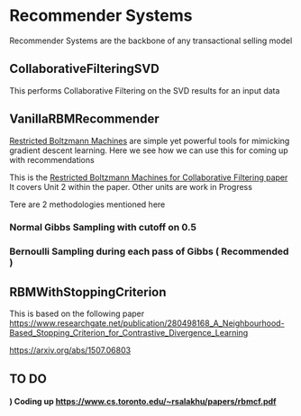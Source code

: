 # Recommender Systems 
Recommender Systems are the backbone of any transactional selling model

## CollaborativeFilteringSVD
This performs Collaborative Filtering on the SVD results for an input data

## VanillaRBMRecommender
[Restricted Boltzmann Machines](https://en.wikipedia.org/wiki/Restricted_Boltzmann_machine) are simple yet powerful tools for mimicking gradient descent learning. Here we see how we can use this for coming up with recommendations


This is the [Restricted Boltzmann Machines for Collaborative Filtering paper](https://www.cs.toronto.edu/~rsalakhu/papers/rbmcf.pdf)
It covers Unit 2 within the paper. Other units are work in Progress

Tere are 2 methodologies mentioned here
### Normal Gibbs Sampling with cutoff on 0.5
### Bernoulli Sampling during each pass of Gibbs ( Recommended )

## RBMWithStoppingCriterion
This is based on the following paper
https://www.researchgate.net/publication/280498168_A_Neighbourhood-Based_Stopping_Criterion_for_Contrastive_Divergence_Learning

https://arxiv.org/abs/1507.06803

## TO DO
#### )  Coding up https://www.cs.toronto.edu/~rsalakhu/papers/rbmcf.pdf
